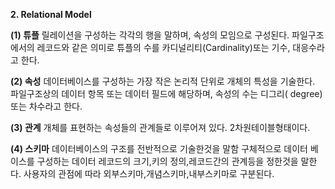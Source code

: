 **2. Relational Model**

**(1) 튜플**
릴레이션을 구성하는 각각의 행을 말하며, 속성의 모임으로 구성된다. 파일구조에서의 레코드와 같은 의미로 튜플의 수를 카디널리티(Cardinality)또는 기수, 대응수라고 한다.

**(2) 속성**
데이터베이스를 구성하는 가장 작은 논리적 단위로 개체의 특성을 기술한다.
파일구조상의 데이터 항목 또는 데이터 필드에 해당하며, 속성의 수는 디그리( degree)또는 차수라고 한다.

**(3) 관계**
개체를 표현하는 속성들의 관계들로 이루어져 있다. 2차원테이블형태이다.

**(4) 스키마**
데이터베이스의 구조를 전반적으로 기술한것을 말함
구체적으로 데이터 베이스를 구성하는 데이터 레코드의 크기,키의 정의,레코드간의 관계등을 정한것을 말한다. 사용자의 관점에 따라 외부스키마,개념스키마,내부스키마로 구분된다.